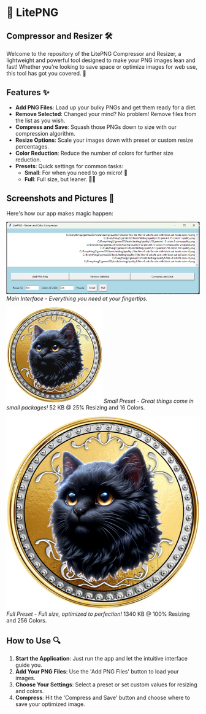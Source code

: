 # 🎨 LitePNG
## Compressor and Resizer 🛠️

Welcome to the repository of the LitePNG Compressor and Resizer, a lightweight and powerful tool designed to make your PNG images lean and fast! Whether you're looking to save space or optimize images for web use, this tool has got you covered. 🚀

## Features ✨

- **Add PNG Files**: Load up your bulky PNGs and get them ready for a diet.
- **Remove Selected**: Changed your mind? No problem! Remove files from the list as you wish.
- **Compress and Save**: Squash those PNGs down to size with our compression algorithm.
- **Resize Options**: Scale your images down with preset or custom resize percentages.
- **Color Reduction**: Reduce the number of colors for further size reduction.
- **Presets**: Quick settings for common tasks:
  - **Small**: For when you need to go micro! 🐜
  - **Full**: Full size, but leaner. 🏋️‍♂️

## Screenshots and Pictures 📸

Here's how our app makes magic happen:

![App Screenshot](screenshot.png)
*Main Interface - Everything you need at your fingertips.*

![Small Preset](small.png)
*Small Preset - Great things come in small packages!*
52 KB @ 25% Resizing and 16 Colors.

![Full Preset](full.png)
*Full Preset - Full size, optimized to perfection!*
1340 KB @ 100% Resizing and 256 Colors.

## How to Use 🔍

1. **Start the Application**: Just run the app and let the intuitive interface guide you.
2. **Add Your PNG Files**: Use the 'Add PNG Files' button to load your images.
3. **Choose Your Settings**: Select a preset or set custom values for resizing and colors.
4. **Compress**: Hit the 'Compress and Save' button and choose where to save your optimized image.